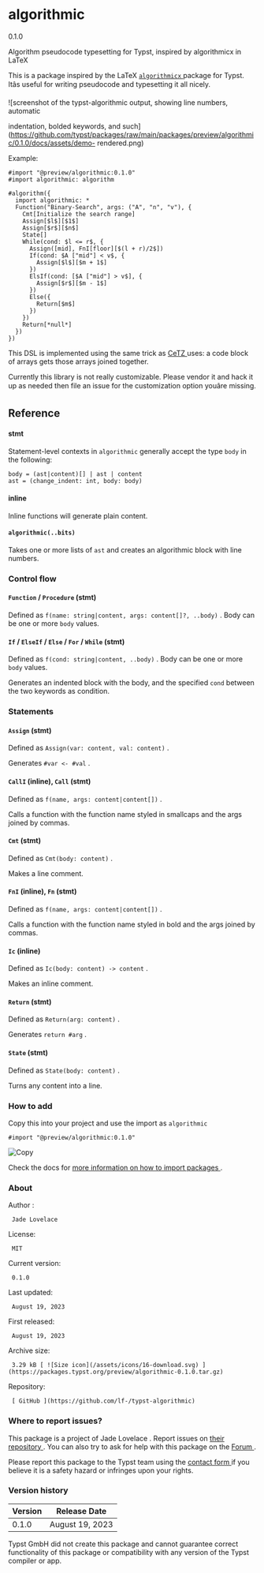 #  algorithmic

0.1.0

Algorithm pseudocode typesetting for Typst, inspired by algorithmicx in LaTeX

This is a package inspired by the LaTeX [ ` algorithmicx `
](https://ctan.org/pkg/algorithmicx) package for Typst. Itâs useful for
writing pseudocode and typesetting it all nicely.

![screenshot of the typst-algorithmic output, showing line numbers, automatic

indentation, bolded keywords, and
such](https://github.com/typst/packages/raw/main/packages/preview/algorithmic/0.1.0/docs/assets/demo-
rendered.png)

Example:

    
    
    #import "@preview/algorithmic:0.1.0"
    #import algorithmic: algorithm
    
    #algorithm({
      import algorithmic: *
      Function("Binary-Search", args: ("A", "n", "v"), {
        Cmt[Initialize the search range]
        Assign[$l$][$1$]
        Assign[$r$][$n$]
        State[]
        While(cond: $l <= r$, {
          Assign([mid], FnI[floor][$(l + r)/2$])
          If(cond: $A ["mid"] < v$, {
            Assign[$l$][$m + 1$]
          })
          ElsIf(cond: [$A ["mid"] > v$], {
            Assign[$r$][$m - 1$]
          })
          Else({
            Return[$m$]
          })
        })
        Return[*null*]
      })
    })
    

This DSL is implemented using the same trick as [ CeTZ
](https://github.com/johannes-wolf/typst-canvas) uses: a code block of arrays
gets those arrays joined together.

Currently this library is not really customizable. Please vendor it and hack
it up as needed then file an issue for the customization option youâre
missing.

##  Reference

####  stmt

Statement-level contexts in ` algorithmic ` generally accept the type ` body `
in the following:

    
    
    body = (ast|content)[] | ast | content
    ast = (change_indent: int, body: body)
    

####  inline

Inline functions will generate plain content.

####  ` algorithmic(..bits) `

Takes one or more lists of ` ast ` and creates an algorithmic block with line
numbers.

###  Control flow

####  ` Function ` / ` Procedure ` (stmt)

Defined as ` f(name: string|content, args: content[]?, ..body) ` . Body can be
one or more ` body ` values.

####  ` If ` / ` ElseIf ` / ` Else ` / ` For ` / ` While ` (stmt)

Defined as ` f(cond: string|content, ..body) ` . Body can be one or more `
body ` values.

Generates an indented block with the body, and the specified ` cond ` between
the two keywords as condition.

###  Statements

####  ` Assign ` (stmt)

Defined as ` Assign(var: content, val: content) ` .

Generates ` #var <- #val ` .

####  ` CallI ` (inline), ` Call ` (stmt)

Defined as ` f(name, args: content|content[]) ` .

Calls a function with the function name styled in smallcaps and the args
joined by commas.

####  ` Cmt ` (stmt)

Defined as ` Cmt(body: content) ` .

Makes a line comment.

####  ` FnI ` (inline), ` Fn ` (stmt)

Defined as ` f(name, args: content|content[]) ` .

Calls a function with the function name styled in bold and the args joined by
commas.

####  ` Ic ` (inline)

Defined as ` Ic(body: content) -> content ` .

Makes an inline comment.

####  ` Return ` (stmt)

Defined as ` Return(arg: content) ` .

Generates ` return #arg ` .

####  ` State ` (stmt)

Defined as ` State(body: content) ` .

Turns any content into a line.

###  How to add

Copy this into your project and use the import as  ` algorithmic `

    
    
    #import "@preview/algorithmic:0.1.0"

![Copy](/assets/icons/16-copy.svg)

Check the docs for  [ more information on how to import packages
](https://typst.app/docs/reference/scripting/#packages) .

###  About

Author  :

     Jade Lovelace 
License:

     MIT 
Current version:

     0.1.0 
Last updated:

     August 19, 2023 
First released:

     August 19, 2023 
Archive size:

     3.29 kB [ ![Size icon](/assets/icons/16-download.svg) ](https://packages.typst.org/preview/algorithmic-0.1.0.tar.gz)
Repository:

     [ GitHub ](https://github.com/lf-/typst-algorithmic)

###  Where to report issues?

This  package  is a project of  Jade Lovelace  .  Report issues on  [ their
repository ](https://github.com/lf-/typst-algorithmic) .  You can also try to
ask for help with this  package  on the  [ Forum ](https://forum.typst.app) .

Please report this  package  to the Typst team using the  [ contact form
](https://typst.app/contact) if you believe it is a safety hazard or infringes
upon your rights.

###  Version history

Version  |  Release Date   
---|---  
0.1.0  |  August 19, 2023   
  
Typst GmbH did not create this  package  and cannot guarantee correct
functionality of this  package  or compatibility with any version of the Typst
compiler or app.


